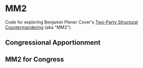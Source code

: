 # MM2

Code for exploring Benjamin Plener Cover's [Two-Party Structural Countermandering](https://papers.ssrn.com/sol3/papers.cfm?abstract_id=3891735) (aka "MM2").

## Congressional Apportionment


## MM2 for Congress

